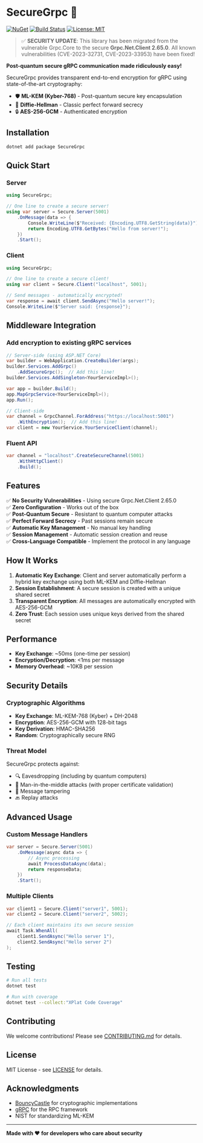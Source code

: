 # SecureGrpc 🔐

[![NuGet](https://img.shields.io/nuget/v/SecureGrpc.svg)](https://www.nuget.org/packages/SecureGrpc/)
[![Build Status](https://github.com/gokusan92/SecureGrpc/workflows/Build%20and%20Test/badge.svg)](https://github.com/gokusan92/SecureGrpc/actions)
[![License: MIT](https://img.shields.io/badge/License-MIT-yellow.svg)](https://opensource.org/licenses/MIT)

> ✅ **SECURITY UPDATE**: This library has been migrated from the vulnerable Grpc.Core to the secure **Grpc.Net.Client 2.65.0**. All known vulnerabilities (CVE-2023-32731, CVE-2023-33953) have been fixed!

**Post-quantum secure gRPC communication made ridiculously easy!**

SecureGrpc provides transparent end-to-end encryption for gRPC using state-of-the-art cryptography:
- 🛡️ **ML-KEM (Kyber-768)** - Post-quantum secure key encapsulation
- 🔑 **Diffie-Hellman** - Classic perfect forward secrecy
- 🔒 **AES-256-GCM** - Authenticated encryption

## Installation

```bash
dotnet add package SecureGrpc
```

## Quick Start

### Server
```csharp
using SecureGrpc;

// One line to create a secure server!
using var server = Secure.Server(5001)
    .OnMessage(data => {
        Console.WriteLine($"Received: {Encoding.UTF8.GetString(data)}");
        return Encoding.UTF8.GetBytes("Hello from server!");
    })
    .Start();
```

### Client
```csharp
using SecureGrpc;

// One line to create a secure client!
using var client = Secure.Client("localhost", 5001);

// Send messages - automatically encrypted!
var response = await client.SendAsync("Hello server!");
Console.WriteLine($"Server said: {response}");
```

## Middleware Integration

### Add encryption to existing gRPC services

```csharp
// Server-side (using ASP.NET Core)
var builder = WebApplication.CreateBuilder(args);
builder.Services.AddGrpc()
    .AddSecureGrpc();  // Add this line!
builder.Services.AddSingleton<YourServiceImpl>();

var app = builder.Build();
app.MapGrpcService<YourServiceImpl>();
app.Run();

// Client-side  
var channel = GrpcChannel.ForAddress("https://localhost:5001")
    .WithEncryption();  // Add this line!
var client = new YourService.YourServiceClient(channel);
```

### Fluent API

```csharp
var channel = "localhost".CreateSecureChannel(5001)
    .WithHttpClient()
    .Build();
```

## Features

✅ **No Security Vulnerabilities** - Using secure Grpc.Net.Client 2.65.0  
✅ **Zero Configuration** - Works out of the box  
✅ **Post-Quantum Secure** - Resistant to quantum computer attacks  
✅ **Perfect Forward Secrecy** - Past sessions remain secure  
✅ **Automatic Key Management** - No manual key handling  
✅ **Session Management** - Automatic session creation and reuse  
✅ **Cross-Language Compatible** - Implement the protocol in any language  

## How It Works

1. **Automatic Key Exchange**: Client and server automatically perform a hybrid key exchange using both ML-KEM and Diffie-Hellman
2. **Session Establishment**: A secure session is created with a unique shared secret
3. **Transparent Encryption**: All messages are automatically encrypted with AES-256-GCM
4. **Zero Trust**: Each session uses unique keys derived from the shared secret

## Performance

- **Key Exchange**: ~50ms (one-time per session)
- **Encryption/Decryption**: <1ms per message
- **Memory Overhead**: ~10KB per session

## Security Details

### Cryptographic Algorithms
- **Key Exchange**: ML-KEM-768 (Kyber) + DH-2048
- **Encryption**: AES-256-GCM with 128-bit tags
- **Key Derivation**: HMAC-SHA256
- **Random**: Cryptographically secure RNG

### Threat Model
SecureGrpc protects against:
- 🔍 Eavesdropping (including by quantum computers)
- 🔄 Man-in-the-middle attacks (with proper certificate validation)
- 📝 Message tampering
- 🔙 Replay attacks

## Advanced Usage

### Custom Message Handlers
```csharp
var server = Secure.Server(5001)
    .OnMessage(async data => {
        // Async processing
        await ProcessDataAsync(data);
        return responseData;
    })
    .Start();
```

### Multiple Clients
```csharp
var client1 = Secure.Client("server1", 5001);
var client2 = Secure.Client("server2", 5002);

// Each client maintains its own secure session
await Task.WhenAll(
    client1.SendAsync("Hello server 1"),
    client2.SendAsync("Hello server 2")
);
```

## Testing

```bash
# Run all tests
dotnet test

# Run with coverage
dotnet test --collect:"XPlat Code Coverage"
```

## Contributing

We welcome contributions! Please see [CONTRIBUTING.md](CONTRIBUTING.md) for details.

## License

MIT License - see [LICENSE](LICENSE) for details.

## Acknowledgments

- [BouncyCastle](https://www.bouncycastle.org/) for cryptographic implementations
- [gRPC](https://grpc.io/) for the RPC framework
- NIST for standardizing ML-KEM

---

**Made with ❤️ for developers who care about security**